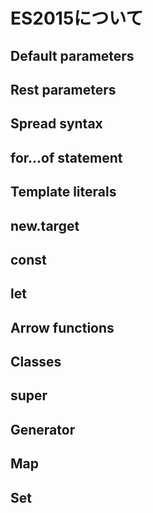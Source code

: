 # ES2015について

## Default parameters

## Rest parameters

## Spread syntax

## for...of statement 

## Template literals

## new.target

## const

## let

## Arrow functions

## Classes

## super

## Generator

## Map

## Set

